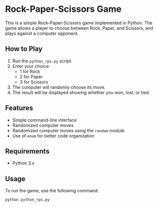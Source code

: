 # Rock-Paper-Scissors Game

This is a simple Rock-Paper-Scissors game implemented in Python. The game allows a player to choose between Rock, Paper, and Scissors, and plays against a computer opponent.

## How to Play

1. Run the `python_rps.py` script.
2. Enter your choice:
   - 1 for Rock
   - 2 for Paper
   - 3 for Scissors
3. The computer will randomly choose its move.
4. The result will be displayed showing whether you won, lost, or tied.

## Features

- Simple command-line interface
- Randomized computer moves
- Randomized computer moves using the `random` module
- Use of `enum` for better code organization

## Requirements

- Python 3.x

## Usage

To run the game, use the following command:

```bash
python python_rps.py
